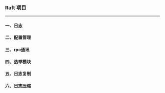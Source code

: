 ### Raft 项目
***

####    一、日志
####    二、配置管理
####    三、rpc通讯
####    四、选举模块
####    五、日志复制
####    六、日志压缩
